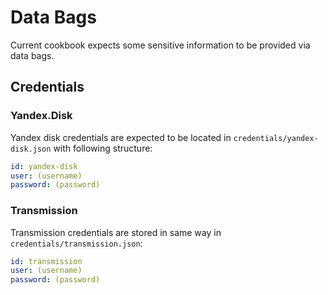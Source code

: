 # Data Bags

Current cookbook expects some sensitive information to be provided via
data bags.

## Credentials

### Yandex.Disk

Yandex disk credentials are expected to be located in 
`credentials/yandex-disk.json` with following structure:

```yaml
id: yandex-disk
user: (username)
password: (password)
```

### Transmission

Transmission credentials are stored in same way in 
`credentials/transmission.json`:

```yaml
id: transmission
user: (username)
password: (password)
```
